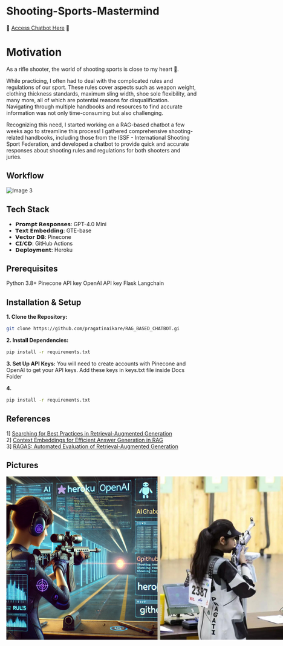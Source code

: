 # Shooting-Sports-Mastermind

🤖 [Access Chatbot Here](https://shooting-chatbot-73f9e9488409.herokuapp.com/) 🤖

# Motivation

As a rifle shooter, the world of shooting sports is close to my heart 💟. <br>

While practicing, I often had to deal with the complicated rules and regulations of our sport. These rules cover aspects such as weapon weight, clothing thickness standards, maximum sling width, shoe sole flexibility, and many more, all of which are potential reasons for disqualification. Navigating through multiple handbooks and resources to find accurate information was not only time-consuming but also challenging. <br>

Recognizing this need, I started working on a RAG-based chatbot a few weeks ago to streamline this process! I gathered comprehensive shooting-related handbooks, including those from the ISSF - International Shooting Sport Federation, and developed a chatbot to provide quick and accurate responses about shooting rules and regulations for both shooters and juries.<br>

## Workflow
 <img src="Images/i3.webp" alt="Image 3" width="600"/> 

## Tech Stack

* 𝗣𝗿𝗼𝗺𝗽𝘁 𝗥𝗲𝘀𝗽𝗼𝗻𝘀𝗲𝘀: GPT-4.0 Mini
* 𝗧𝗲𝘅𝘁 𝗘𝗺𝗯𝗲𝗱𝗱𝗶𝗻𝗴: GTE-base
* 𝗩𝗲𝗰𝘁𝗼𝗿 𝗗𝗕: Pinecone
* 𝗖𝗜/𝗖𝗗: GitHub Actions
* 𝗗𝗲𝗽𝗹𝗼𝘆𝗺𝗲𝗻𝘁: Heroku

## Prerequisites

Python 3.8+
Pinecone API key
OpenAI API key
Flask
Langchain

## Installation & Setup
**1. Clone the Repository:** <br>

```bash
git clone https://github.com/pragatinaikare/RAG_BASED_CHATBOT.gi
```

**2. Install Dependencies:**

```bash
pip install -r requirements.txt
```

**3. Set Up API Keys:** 
You will need to create accounts with Pinecone and OpenAI to get your API keys. Add these keys in keys.txt file inside Docs Folder

**4.** 
```bash
pip install -r requirements.txt
```

## References
1] [Searching for Best Practices in Retrieval-Augmented Generation](https://arxiv.org/abs/2407.01219)<br>
2] [Context Embeddings for Efficient Answer Generation in RAG](https://arxiv.org/abs/2407.09252)<br>
3] [RAGAS: Automated Evaluation of Retrieval-Augmented Generation](https://arxiv.org/abs/2309.15217)<br>

## Pictures 


<div style="display: flex; justify-content: space-between;">
  <img src="Images/i1.webp" alt="Image 1" width="400"/>     
  <img src="Images/i2.jpeg" alt="Image 2" width="400"/>
</div>

